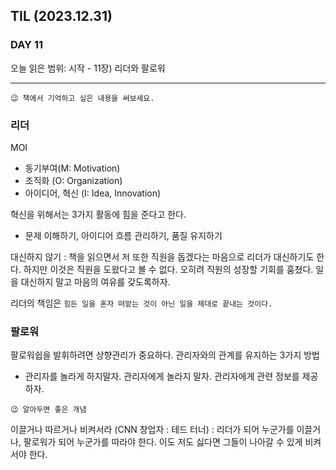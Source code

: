 ## TIL (2023.12.31)

### DAY 11

오늘 읽은 범위: 시작 - 11장) 리더와 팔로워

---

```
😉 책에서 기억하고 싶은 내용을 써보세요.
```

### 리더

MOI

- 동기부여(M: Motivation)
- 조직화 (O: Organization)
- 아이디어, 혁신 (I: Idea, Innovation)

혁신을 위해서는 3가지 활동에 힘을 준다고 한다.

- 문제 이해하기, 아이디어 흐름 관리하기, 품질 유지하기

대신하지 않기 : 책을 읽으면서 저 또한 직원을 돕겠다는 마음으로 리더가 대신하기도 한다. 하지만 이것은 직원을 도왔다고 볼 수 없다.
오히려 직원의 성장할 기회를 훔쳤다. 일을 대신하지 말고 마음의 여유를 갖도록하자.

리더의 책임은 `힘든 일을 혼자 떠맡는 것이 아닌 일을 제대로 끝내는 것이다.`

### 팔로워

팔로워쉽을 발휘하려면 상향관리가 중요하다.
관리자와의 관계를 유지하는 3가지 방법

- 관리자를 놀라게 하지말자. 관리자에게 놀라지 말자. 관리자에게 관련 정보를 제공하자.

```
😉 알아두면 좋은 개념
```

이끌거나 따르거나 비켜서라 (CNN 창업자 : 테드 터너)
: 리더가 되어 누군가를 이끌거나, 팔로워가 되어 누군가를 따라야 한다. 이도 저도 싫다면 그들이 나아갈 수 있게 비켜서야 한다.
